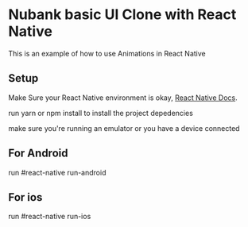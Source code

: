 Nubank basic UI Clone with React Native
===

This is an example of how to use Animations in React Native

## Setup

Make Sure your React Native environment is okay, [React Native Docs](https://facebook.github.io/react-native/docs/getting-started).

run yarn or npm install to install the project depedencies

make sure you're running an emulator or you have a device connected
## For Android

run #react-native run-android

## For ios

run #react-native run-ios
